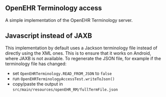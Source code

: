 ## OpenEHR Terminology access

A simple implementation of the OpenEHR Terminology server.

## Javascript instead of JAXB

This implementation by default uses a Jackson terminology file instead of directly using the XML ones. This is to ensure
that it works on Android, where JAXB is not available. To regenerate the JSON file, for example if the terminology file has
changed:
 
 - set `OpenEHRTerminology.READ_FROM_JSON` to `false`
 - run `OpenEHRTerminologyAccessTest.writeToJson()`
 - copy/paste the output in `src/main/resources/openEHR_RM/fullTermFile.json`